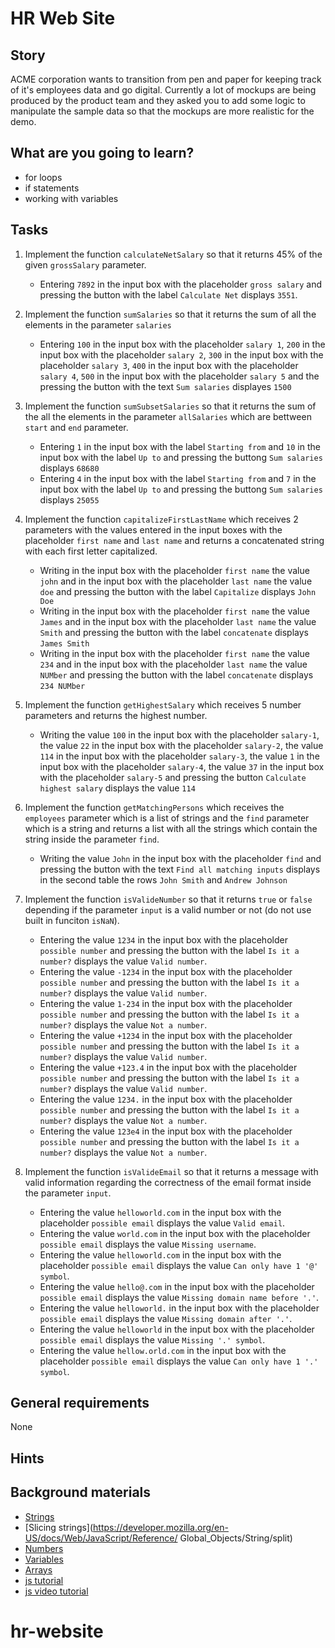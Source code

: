 # HR Web Site

## Story

ACME corporation wants to transition from pen and paper for keeping track of it's employees data and go digital. Currently a lot of mockups are being produced by the product team and they asked you to add some logic to manipulate the sample data so that the mockups are more realistic for the demo.

## What are you going to learn?

- for loops
- if statements
- working with variables

## Tasks

1. Implement the function `calculateNetSalary` so that it returns 45% of the  given `grossSalary` parameter.
    - Entering `7892` in the input box with the placeholder `gross salary` and pressing the button  with the label `Calculate Net` displays `3551`.

2. Implement the function `sumSalaries` so that it returns the sum of all the elements in the  parameter `salaries`
    - Entering `100` in the input box with the placeholder `salary 1`, `200` in the input box  with the placeholder `salary 2`, `300` in the input box with the placeholder `salary 3`,  `400` in the input box with the placeholder `salary 4`, `500` in the input box with the  placeholder `salary 5` and the pressing the button with the text `Sum salaries` displayes `1500`

3. Implement the function `sumSubsetSalaries` so that it returns the sum of the all the elements in  the parameter `allSalaries` which are bettween `start` and `end` parameter.
    - Entering `1` in the input box with the label `Starting from` and `10` in the input box with the label `Up to`  and pressing the buttong `Sum salaries` displays `68680`
    - Entering `4` in the input box with the label `Starting from` and `7` in the input box with the label `Up to`  and pressing the buttong `Sum salaries` displays `25055`

4. Implement the function `capitalizeFirstLastName` which receives 2 parameters with the values entered in  the input boxes with the placeholder `first name` and `last name` and returns a concatenated string with  each first letter capitalized.
    - Writing in the input box with the placeholder `first name` the value `john` and in the input box with  the placeholder `last name` the value `doe` and pressing  the button with the label `Capitalize` displays  `John Doe`
    - Writing in the input box with the placeholder `first name` the value `James` and in the input box with  the placeholder `last name` the value `Smith` and pressing  the button with the label `concatenate` displays  `James Smith`
    - Writing in the input box with the placeholder `first name` the value `234` and in the input box with  the placeholder `last name` the value `NUMber` and pressing  the button with the label `concatenate` displays  `234 NUMber`

5. Implement the function `getHighestSalary` which receives 5 number parameters and returns the highest number.
    - Writing the value `100` in the input box with the placeholder `salary-1`, the value `22` in the input box with  the placeholder `salary-2`, the value `114` in the input box with the placeholder `salary-3`, the value `1` in  the input box with the placeholder `salary-4`, the value `37` in the input box with the placeholder `salary-5`  and pressing the button `Calculate highest salary` displays the value `114`

6. Implement the function `getMatchingPersons` which receives the `employees` parameter which is a list of strings and  the `find` parameter which is a string and returns a list with all the strings which contain the string inside  the parameter `find`.
    - Writing the value `John` in the input box with the placeholder `find` and pressing the button with the text  `Find all matching inputs` displays in the second table the rows `John Smith` and `Andrew Johnson`

7. Implement the function `isValideNumber` so that it returns `true` or `false` depending if the parameter `input` is  a valid number or not (do not use built in funciton `isNaN`).
    - Entering the value `1234` in the input box with the placeholder `possible number` and pressing the button with  the label `Is it a number?` displays the value `Valid number`.
    - Entering the value `-1234` in the input box with the placeholder `possible number` and pressing the button with  the label `Is it a number?` displays the value `Valid number`.
    - Entering the value `1-234` in the input box with the placeholder `possible number` and pressing the button with  the label `Is it a number?` displays the value `Not a number`.
    - Entering the value `+1234` in the input box with the placeholder `possible number` and pressing the button with  the label `Is it a number?` displays the value `Valid number`.
    - Entering the value `+123.4` in the input box with the placeholder `possible number` and pressing the button with  the label `Is it a number?` displays the value `Valid number`.
    - Entering the value `1234.` in the input box with the placeholder `possible number` and pressing the button with  the label `Is it a number?` displays the value `Not a number`.
    - Entering the value `123e4` in the input box with the placeholder `possible number` and pressing the button with  the label `Is it a number?` displays the value `Not a number`.

8. Implement the function `isValideEmail` so that it returns a message with valid information regarding the  correctness of the email format inside the parameter `input`.
    - Entering the value `helloworld.com` in the input box with the placeholder `possible email` displays the value `Valid email`.
    - Entering the value `world.com` in the input box with the placeholder `possible email` displays the value `Missing username`.
    - Entering the value `helloworld.com` in the input box with the placeholder `possible email` displays the value `Can only have 1 '@' symbol`.
    - Entering the value `hello@.com` in the input box with the placeholder `possible email` displays the value `Missing domain name before '.'`.
    - Entering the value `helloworld.` in the input box with the placeholder `possible email` displays the value `Missing domain after '.'`.
    - Entering the value `helloworld` in the input box with the placeholder `possible email` displays the value `Missing '.' symbol`.
    - Entering the value `hellow.orld.com` in the input box with the placeholder `possible email` displays the value `Can only have 1 '.' symbol`.

## General requirements

None

## Hints



## Background materials

- <i class="far fa-book-open"></i> [Strings](https://javascript.info/string)
- <i class="far fa-book-open"></i> [Slicing strings](https://developer.mozilla.org/en-US/docs/Web/JavaScript/Reference/
Global_Objects/String/split)
- <i class="far fa-book-open"></i> [Numbers](https://developer.mozilla.org/en-US/docs/Web/JavaScript/Reference/Global_Objects/Math)
- <i class="far fa-book-open"></i> [Variables](https://htmldog.com/guides/javascript/beginner/variables/)
- <i class="far fa-book-open"></i> [Arrays](https://www.htmldog.com/guides/javascript/beginner/arrays/)
- <i class="far fa-book-open"></i> [js tutorial](http://jsforcats.com/)
- <i class="far fa-book-open"></i> [js video tutorial](https://www.youtube.com/watch?v=qoSksQ4s_hg&list=PL4cUxeGkcC9i9Ae2D9Ee1RvylH38dKuET)
# hr-website
